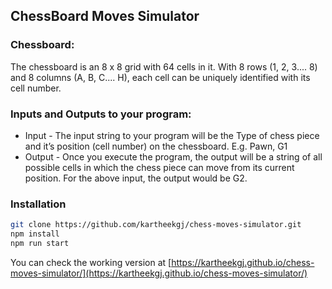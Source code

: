 ## ChessBoard Moves Simulator

### Chessboard: 
The chessboard is an 8 x 8 grid with 64 cells in it. With 8 rows (1, 2, 3.... 8) and 8 columns (A, B, C.... H), each cell can be uniquely identified with its cell number.

### Inputs and Outputs to your program:
- Input - The input string to your program will be the Type of chess piece and it’s position (cell number) on the chessboard. E.g. Pawn, G1
- Output - Once you execute the program, the output will be a string of all possible cells in which the chess piece can move from its current position. For the above input, the output would be G2.


### Installation

```sh
git clone https://github.com/kartheekgj/chess-moves-simulator.git
npm install
npm run start
```
You can check the working version at [https://kartheekgj.github.io/chess-moves-simulator/](https://kartheekgj.github.io/chess-moves-simulator/)
